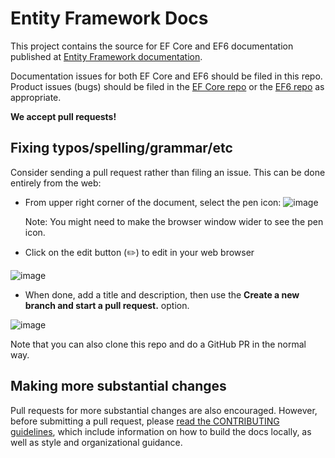# Entity Framework Docs

This project contains the source for EF Core and EF6 documentation published at [Entity Framework documentation](https://docs.microsoft.com/ef/).

Documentation issues for both EF Core and EF6 should be filed in this repo. Product issues (bugs) should be filed in the [EF Core repo](https://github.com/dotnet/efcore) or the [EF6 repo](https://github.com/dotnet/ef6) as appropriate.

**We accept pull requests!**

## Fixing typos/spelling/grammar/etc

Consider sending a pull request rather than filing an issue. This can be done entirely from the web:

* From upper right corner of the document, select the pen icon:
  ![image](https://user-images.githubusercontent.com/3605364/93646907-e75ef680-f9a2-11ea-847a-c5c3839f3aa8.png)

  Note: You might need to make the browser window wider to see the pen icon.

* Click on the edit button (✏️) to edit in your web browser

![image](https://user-images.githubusercontent.com/1430078/64454321-85856480-d09f-11e9-85a6-1c93bc6611e2.png)

* When done, add a title and description, then use the **Create a new branch and start a pull request.** option.

![image](https://user-images.githubusercontent.com/1430078/64454455-dac17600-d09f-11e9-922b-0346117011f5.png)

Note that you can also clone this repo and do a GitHub PR in the normal way.

## Making more substantial changes

Pull requests for more substantial changes are also encouraged. However, before submitting a pull request, please [read the CONTRIBUTING guidelines](CONTRIBUTING.md), which include information on how to build the docs locally, as well as style and organizational guidance.
